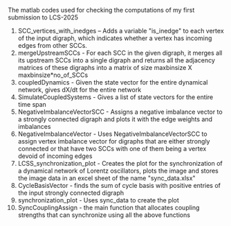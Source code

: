 The matlab codes used for checking the computations of my first submission to LCS-2025
1) SCC_vertices_with_inedges – Adds a variable "is_inedge" to each vertex of the input digraph, which indicates whether a vertex has incoming edges from other SCCs.
2) mergeUpstreamSCCs - For each SCC in the given digraph, it merges all its upstream SCCs into a single digraph and returns all the adjacency matrices of these digraphs into a matrix of size maxbinsize X maxbinsize*no_of_SCCs
3) coupledDynamics - Given the state vector for the entire dynamical network, gives dX/dt for the entire network
4) SimulateCoupledSystems -  Gives a list of state vectors for the entire time span
5) NegativeImbalanceVectorSCC - Assigns a negative imbalance vector to a strongly connected digraph and plots it with the edge weights and imbalances
6) NegativeImbalanceVector - Uses NegativeImbalanceVectorSCC to assign vertex imbalance vector for digraphs that are either strongly connected or that have two SCCs with one of them being a vertex devoid of incoming edges
7) LCSS_synchronization_plot - Creates the plot for the synchronization of a dynamical network of Lorentz oscillators, plots the image and stores the image data in an excel sheet of the name "sync_data.xlsx"
8) CycleBasisVector - finds the sum of cycle basis with positive entries of the input strongly connected digraph
9) synchronization_plot - Uses sync_data to create the plot
10) SyncCouplingAssign - the main function that allocates coupling strengths that can synchronize using all the above functions

